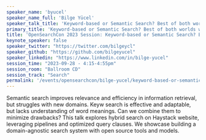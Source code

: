 ```yaml
---
speaker_name: 'byucel'
speaker_name_full: 'Bilge Yücel'
speaker_talk_title: 'Keyword-based or Semantic Search? Best of both worlds with Haystack and OpenSearch'
primary_title: 'Keyword-based or Semantic Search? Best of both worlds with Haystack and OpenSearch'
title: 'OpenSearchCon 2023 Session: Keyword-based or Semantic Search? Best of both worlds with Haystack and OpenSearch'
keynote_speaker: false
speaker_twitter: "https://twitter.com/bilgeycl"
speaker_github: "https://github.com/bilgeyucel"
speaker_linkedin: "https://www.linkedin.com/in/bilge-yucel"
session_time: "2023-09-28 - 4:15-4:55pm"
session_room: "Ballroom CD"
session_track: "Search"
permalink: '/events/opensearchcon/bilge-yucel/keyword-based-or-semantic-search-best-of-both-worlds-with-haystack-and-opensearch.html'
---
```


Semantic search improves relevance and efficiency in information retrieval, but struggles with new domains. Keyw search is effective and adaptable, but lacks understanding of word meanings. Can we combine them to minimize drawbacks? This talk explores hybrid search on Haystack website, leveraging pipelines and optimized query clauses. We showcase building a domain-agnostic search system with open source tools and models.
